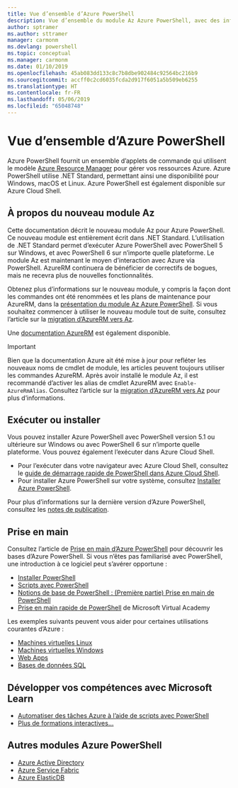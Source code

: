 ```yaml
---
title: Vue d’ensemble d’Azure PowerShell
description: Vue d’ensemble du module Az Azure PowerShell, avec des informations sur l’installation et la prise en main.
author: sptramer
ms.author: sttramer
manager: carmonm
ms.devlang: powershell
ms.topic: conceptual
ms.manager: carmonm
ms.date: 01/10/2019
ms.openlocfilehash: 45ab083dd133c8c7b8dbe902484c92564bc216b9
ms.sourcegitcommit: accff0c2cd6035fcda2d917f6051a5b509eb6255
ms.translationtype: HT
ms.contentlocale: fr-FR
ms.lasthandoff: 05/06/2019
ms.locfileid: "65048748"
---
```

# <a name="overview-of-azure-powershell"></a>Vue d’ensemble d’Azure PowerShell

Azure PowerShell fournit un ensemble d’applets de commande qui utilisent le modèle [Azure Resource Manager](/azure/azure-resource-manager/resource-group-overview) pour gérer vos ressources Azure. Azure PowerShell utilise .NET Standard, permettant ainsi une disponibilité pour Windows, macOS et Linux.
Azure PowerShell est également disponible sur Azure Cloud Shell.

## <a name="about-the-new-az-module"></a>À propos du nouveau module Az

Cette documentation décrit le nouveau module Az pour Azure PowerShell. Ce nouveau module est entièrement écrit dans .NET Standard. L’utilisation de .NET Standard permet d’exécuter Azure PowerShell avec PowerShell 5 sur Windows, et avec PowerShell 6 sur n’importe quelle plateforme. Le module Az est maintenant le moyen d’interaction avec Azure via PowerShell.
AzureRM continuera de bénéficier de correctifs de bogues, mais ne recevra plus de nouvelles fonctionnalités.

Obtenez plus d’informations sur le nouveau module, y compris la façon dont les commandes ont été renommées et les plans de maintenance pour AzureRM, dans la [présentation du module Az Azure PowerShell](new-azureps-module-az.md). Si vous souhaitez commencer à utiliser le nouveau module tout de suite, consultez l’article sur la [migration d’AzureRM vers Az](migrate-from-azurerm-to-az.md).

Une [documentation AzureRM](/powershell/azure/azurerm) est également disponible.

> [!IMPORTANT]
>
> Bien que la documentation Azure ait été mise à jour pour refléter les nouveaux noms de cmdlet de module, les articles peuvent toujours utiliser les commandes AzureRM. Après avoir installé le module Az, il est recommandé d’activer les alias de cmdlet AzureRM avec `Enable-AzureRmAlias`. Consultez l’article sur la [migration d’AzureRM vers Az](migrate-from-azurerm-to-az.md) pour plus d’informations.

## <a name="run-or-install"></a>Exécuter ou installer

Vous pouvez installer Azure PowerShell avec PowerShell version 5.1 ou ultérieure sur Windows ou avec PowerShell 6 sur n’importe quelle plateforme. Vous pouvez également l’exécuter dans Azure Cloud Shell.

* Pour l’exécuter dans votre navigateur avec Azure Cloud Shell, consultez le [guide de démarrage rapide de PowerShell dans Azure Cloud Shell](/azure/cloud-shell/quickstart-powershell).
* Pour installer Azure PowerShell sur votre système, consultez [Installer Azure PowerShell](install-az-ps.md).

Pour plus d’informations sur la dernière version d’Azure PowerShell, consultez les [notes de publication](release-notes-azureps.md).

## <a name="get-started"></a>Prise en main

Consultez l’article de [Prise en main d’Azure PowerShell](get-started-azureps.md) pour découvrir les bases d’Azure PowerShell. Si vous n’êtes pas familiarisé avec PowerShell, une introduction à ce logiciel peut s’avérer opportune :

* [Installer PowerShell](/powershell/scripting/install/installing-powershell)
* [Scripts avec PowerShell](/powershell/scripting/powershell-scripting)
* [Notions de base de PowerShell : (Première partie) Prise en main de PowerShell](https://channel9.msdn.com/Blogs/Taste-of-Premier/PowerShellBasicsPart1)
* [Prise en main rapide de PowerShell](https://mva.microsoft.com/liveevents/powershell-jumpstart) de Microsoft Virtual Academy

Les exemples suivants peuvent vous aider pour certaines utilisations courantes d’Azure :

* [Machines virtuelles Linux](/azure/virtual-machines/virtual-machines-linux-powershell-samples?toc=/powershell/azure/toc.json)
* [Machines virtuelles Windows](/azure/virtual-machines/virtual-machines-windows-powershell-samples?toc=/powershell/azure/toc.json)
* [Web Apps](/azure/app-service-web/app-service-powershell-samples?toc=/powershell/azure/toc.json)
* [Bases de données SQL](/azure/sql-database/sql-database-powershell-samples?toc=/powershell/azure/toc.json)

## <a name="build-your-skills-with-microsoft-learn"></a>Développer vos compétences avec Microsoft Learn

- [Automatiser des tâches Azure à l’aide de scripts avec PowerShell](/learn/modules/automate-azure-tasks-with-powershell/)
- [Plus de formations interactives...](/learn/browse/?term=powershell)

## <a name="other-azure-powershell-modules"></a>Autres modules Azure PowerShell

* [Azure Active Directory](/powershell/azure/active-directory/)
* [Azure Service Fabric](/powershell/azure/service-fabric/)
* [Azure ElasticDB](/powershell/azure/elasticdbjobs/)

